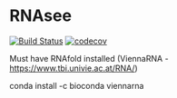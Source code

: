 # RNAsee
[![Build Status](https://travis-ci.org/zfalls/RNAsee.png)](https://travis-ci.org/zmfalls/RNAsee)
[![codecov](https://codecov.io/gh/zfalls/RNAsee/branch/master/graph/badge.svg)](https://codecov.io/gh/zmfalls/RNAsee)

Must have RNAfold installed (ViennaRNA - https://www.tbi.univie.ac.at/RNA/)

  conda install -c bioconda viennarna
